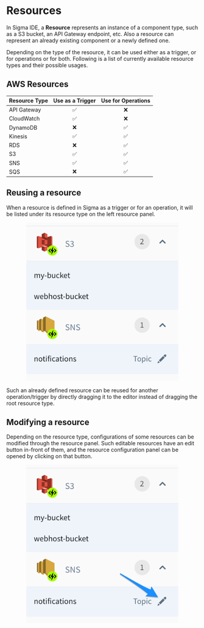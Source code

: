 # Resources

In Sigma IDE, a **Resource** represents an instance of a component type, such as a S3 bucket, an API Gateway endpoint, etc. Also a resource can represent an already existing
component or a newly defined one.

Depending on the type of the resource, it can be used either as a trigger, or for operations or for both. Following is a list of currently available resource types and their possible usages.

## AWS Resources

| Resource Type | Use as a Trigger    | Use for Operations
| ---           | :---:               | :---:
| API Gateway   | :white_check_mark:  | :x:
| CloudWatch    | :white_check_mark:  | :x:
| DynamoDB      | :x:                 | :white_check_mark:
| Kinesis       | :white_check_mark:  | :white_check_mark:
| RDS           | :x:                 | :white_check_mark:
| S3            | :white_check_mark:  | :white_check_mark:
| SNS           | :white_check_mark:  | :white_check_mark:
| SQS           | :x:                 | :white_check_mark:


## Reusing a resource

When a resource is defined in Sigma as a trigger or for an operation, it will be listed
under its resource type on the left resource panel.

<p align="center">
  <img width="400" src="./images/resource_list.png">
</p>

Such an already defined resource can be reused for another operation/trigger by directly dragging it to the editor instead of dragging the root resource type.

## Modifying a resource

Depending on the resource type, configurations of some resources can be modified
through the resource panel. Such editable resources have an edit button in-front of them, and the resource configuration panel can be opened by clicking on that button.

<p align="center">
  <img width="400" src="./images/resource_edit.png">
</p>
